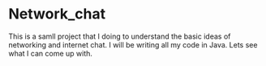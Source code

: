 # Network_chat
This is a samll project that I doing to understand the basic ideas of networking and internet chat. I will be writing all my code in Java. Lets see what I can come up with.
